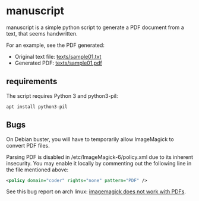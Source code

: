 # manuscript

manuscript is a simple python script to generate a PDF document from a text, that seems handwritten.

For an example, see the PDF generated:

- Original text file:  [texts/sample01.txt](texts/sample01.txt)
- Generated PDF: [texts/sample01.pdf](texts/sample01.pdf)

## requirements

The script requires Python 3 and python3-pil:

```
apt install python3-pil
```

## Bugs

On Debian buster, you will have to temporarily allow ImageMagick to convert PDF files.

Parsing PDF is disabled in /etc/ImageMagick-6/policy.xml due to its inherent insecurity.
You may enable it locally by commenting out the following line in the file mentioned above:

```xml
<policy domain="coder" rights="none" pattern="PDF" />
```

See this bug report on arch linux: [imagemagick does not work with PDFs](https://bugs.archlinux.org/task/60580).
